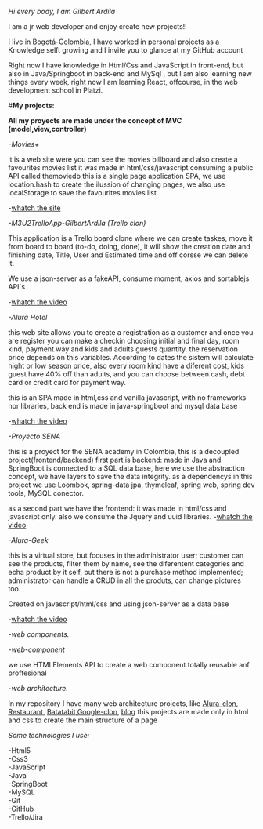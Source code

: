 *Hi every body, I am Gilbert Ardila*


I am a jr web developer and enjoy create new projects!!  


I live in Bogotá-Colombia, I have worked in personal projects as a Knowledge selft growing and I invite you to glance at my GitHub account  


Right now I have knowledge in Html/Css and JavaScript in front-end, but also in Java/Springboot in back-end and MySql , but I am also learning new things every week, right now I am  learning React, offcourse, in the web development school in Platzi.


#**My projects:**


**All my proyects are made under the concept of MVC (model,view,controller)**


*-Movies+*


it is a web site were you can see the movies billboard and also create a favourites movies list
it was made in html/css/javascript consuming a public API called themoviedb
this is a single page application SPA, we use location.hash to create the ilussion of changing pages, we also use localStorage to save the favourites movies list


-[whatch the site](https://gilbertardila.github.io/movieAPI/#home)

*-M3U2TrelloApp-GilbertArdila (Trello clon)*

This application is a Trello board clone where we can create taskes, move it from board to board (to-do, doing, done), it will show the creation date and finishing date, Title, User and Estimated time and off corsse we can delete it.


We use a json-server as a fakeAPI, consume moment, axios and sortablejs API´s

-[whatch the video](https://youtu.be/fJKKSUHx9CM)


*-Alura Hotel*

this web site allows you to create a registration as a customer and once you are register you can make a checkin choosing initial and final day, room kind, payment way and kids and adults guests quantity. the reservation price depends on this variables. According to dates the sistem will calculate hight or low season price, also every room kind have a diferent cost, kids guest have 40% off than adults, and you can choose between cash, debt card or credit card for payment way.


this is an SPA made in html,css and vanilla javascript, with no frameworks nor libraries, back end is made in java-springboot and mysql data base


-[whatch the video](https://youtu.be/ngIZJMJpm40)


*-Proyecto SENA*


this is a proyect for the SENA academy in Colombia, this is a decoupled project(frontend/backend)
first part is backend: made in Java and SpringBoot is connected to a SQL data base, here we use the abstraction concept, we have layers to save the data integrity.
as a dependencys in this project we use  Loombok, spring-data jpa, thymeleaf, spring web, spring dev tools, MySQL conector.


as a second part we have the frontend: it was made in html/css and javascript only. also we consume the Jquery and uuid libraries.
-[whatch the video](https://youtu.be/TIAlkqJOHbk)



*-Alura-Geek*


this is a virtual store, but focuses in the administrator user; customer can see the products, filter them by name, see the diferentent categories and echa product by it self, but there is not a purchase method implemented; administrator can handle a CRUD in all the produts, can change pictures too.


Created on javascript/html/css and using json-server as a data base


-[whatch the video](https://youtu.be/fEAob8wyxH0)


*-web components.*

*-web-component*

we use HTMLElements API to create a web component totally reusable anf proffesional


*-web architecture.*


In my repository I have many web architecture projects, like [Alura-clon](https://alura-clon.vercel.app/), [Restaurant](http://gridlayoutrestauratpage.vercel.app/), [Batatabit](http://batatabit-beta.vercel.app/),[Google-clon](https://gilbertardila.github.io/google_clone/), [blog](http://blog-brown-three.vercel.app/)
this projects are made only in html and css to create the main structure of a page


*Some technologies I use:*

-Html5  
-Css3  
-JavaScript  
-Java  
-SpringBoot  
-MySQL  
-Git  
-GitHub  
-Trello/Jira  

